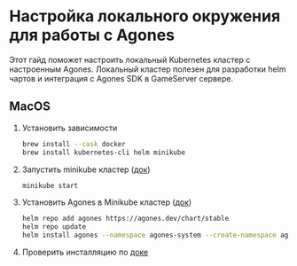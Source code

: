 # Настройка локального окружения для работы с Agones

Этот гайд поможет настроить локальный Kubernetes кластер с настроенным Agones.
Локальный кластер полезен для разработки helm чартов и интеграция с Agones SDK в GameServer сервере.

## MacOS

1. Установить зависимости
    ```bash
    brew install --cask docker
    brew install kubernetes-cli helm minikube
    ```
2. Запустить minikube кластер ([док](https://minikube.sigs.k8s.io/docs/start/))
    ```bash
    minikube start
    ```
3. Установить Agones в Minikube кластер ([док](https://agones.dev/site/docs/installation/install-agones/helm/))
    ```bash
    helm repo add agones https://agones.dev/chart/stable
    helm repo update
    helm install agones --namespace agones-system --create-namespace agones/agones
    ```
4. Проверить инсталляцию по [доке](https://agones.dev/site/docs/installation/confirm/)
